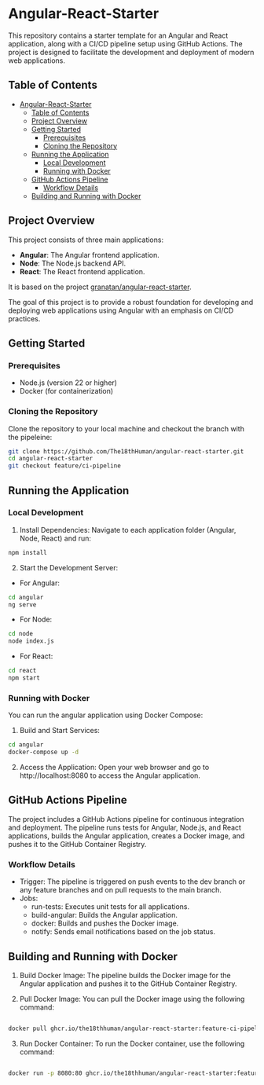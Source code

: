 # Angular-React-Starter

This repository contains a starter template for an Angular and React application, along with a CI/CD pipeline setup using GitHub Actions. The project is designed to facilitate the development and deployment of modern web applications.

## Table of Contents

- [Angular-React-Starter](#angular-react-starter)
  - [Table of Contents](#table-of-contents)
  - [Project Overview](#project-overview)
  - [Getting Started](#getting-started)
    - [Prerequisites](#prerequisites)
    - [Cloning the Repository](#cloning-the-repository)
  - [Running the Application](#running-the-application)
    - [Local Development](#local-development)
    - [Running with Docker](#running-with-docker)
  - [GitHub Actions Pipeline](#github-actions-pipeline)
    - [Workflow Details](#workflow-details)
  - [Building and Running with Docker](#building-and-running-with-docker)


## Project Overview

This project consists of three main applications:
- **Angular**: The Angular frontend application.
- **Node**: The Node.js backend API.
- **React**: The React frontend application.

It is based on the project [granatan/angular-react-starter](https://github.com/ganatan/angular-react-starter).

The goal of this project is to provide a robust foundation for developing and deploying web applications using Angular with an emphasis on CI/CD practices.

## Getting Started

### Prerequisites

- Node.js (version 22 or higher)
- Docker (for containerization)

### Cloning the Repository

Clone the repository to your local machine and checkout the branch with the pipeleine:

``` bash
git clone https://github.com/The18thHuman/angular-react-starter.git
cd angular-react-starter
git checkout feature/ci-pipeline 
```
## Running the Application
### Local Development

1. Install Dependencies:
Navigate to each application folder (Angular, Node, React) and run:

``` bash
npm install
```

  2. Start the Development Server:

+ For Angular:

``` bash
cd angular
ng serve
```

+ For Node:
``` bash
cd node
node index.js
```
+ For React:

``` bash
cd react
npm start
```
### Running with Docker

You can run the angular application using Docker Compose:

1. Build and Start Services:

``` bash
cd angular
docker-compose up -d
```
2. Access the Application: Open your web browser and go to http://localhost:8080 to access the Angular application.
## GitHub Actions Pipeline

The project includes a GitHub Actions pipeline for continuous integration and deployment. The pipeline runs tests for Angular, Node.js, and React applications, builds the Angular application, creates a Docker image, and pushes it to the GitHub Container Registry.
### Workflow Details

+ Trigger: The pipeline is triggered on push events to the dev branch or any feature branches and on pull requests to the main branch.
+ Jobs:
  + run-tests: Executes unit tests for all applications.
  + build-angular: Builds the Angular application.
  + docker: Builds and pushes the Docker image.
  + notify: Sends email notifications based on the job status.

## Building and Running with Docker

1. Build Docker Image: The pipeline builds the Docker image for the Angular application and pushes it to the GitHub Container Registry.

2. Pull Docker Image: You can pull the Docker image using the following command:

``` bash

docker pull ghcr.io/the18thhuman/angular-react-starter:feature-ci-pipeline
```
3. Run Docker Container: To run the Docker container, use the following command:

``` bash

docker run -p 8080:80 ghcr.io/the18thhuman/angular-react-starter:feature-ci-pipeline
```